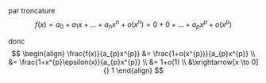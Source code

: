 par troncature
$$
f(x)=a_{0}+a_{1}x+\dots+a_{n}x^{n}+o(x^{n})
= 0+0+\dots+a_{p}x^{p}+o(x^{p})
$$

donc
$$
\begin{align}
\frac{f(x)}{a_{p}x^{p}} &= \frac{1+o(x^{p})}{a_{p}x^{p}} \\
&= \frac{1+x^{p}\epsilon(x)}{a_{p}x^{p}} \\
&= 1+o(1) \\
&\xrightarrow[x \to 0]{} 1
\end{align}
$$
